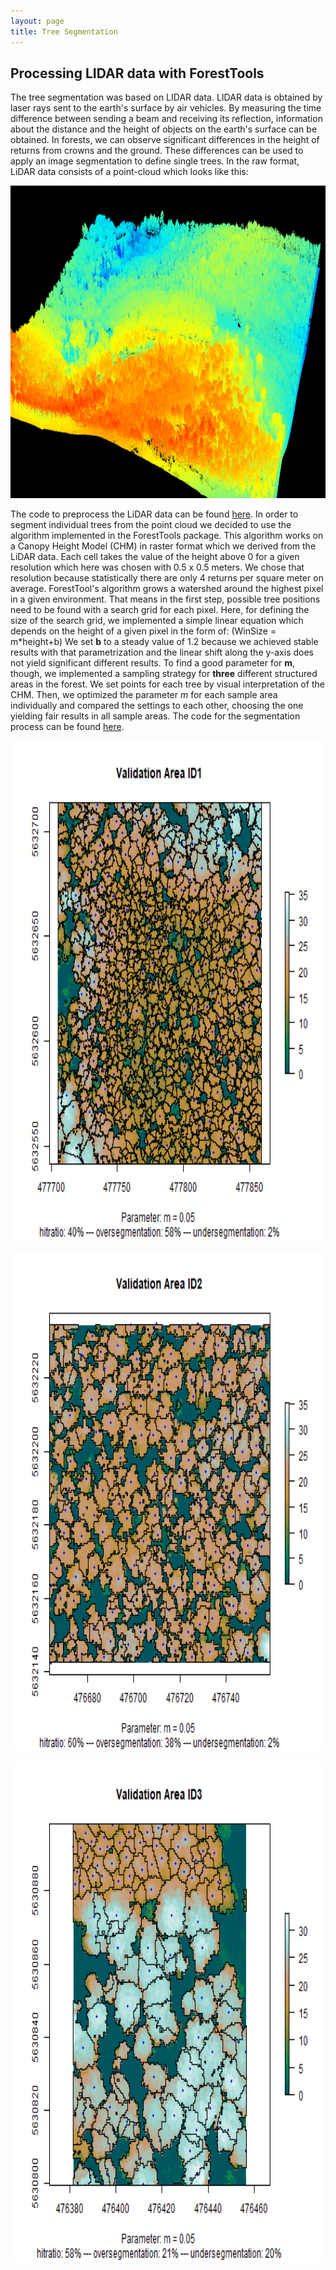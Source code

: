 ```yaml
---
layout: page
title: Tree Segmentation
---
```


## Processing LIDAR data with ForestTools

The tree segmentation was based on LIDAR data. LIDAR data is obtained by laser rays sent to the earth's surface by air vehicles. By measuring the time difference between sending a beam and receiving its reflection, information about the distance and the height of objects on the earth's surface can be obtained. In forests, we can observe significant differences in the height of returns from crowns and the ground. These differences can be used to apply an image segmentation to define single trees. In the raw format, LiDAR data consists of a point-cloud which looks like this:

<img src="../assets/images/las_file.PNG" alt="Kitten"
	title="LIDAR Point Cloud" width="800" height="500" />

The code to preprocess the LiDAR data can be found [here](https://github.com/GeoMOER-Students-Space/mpg-envinfosys-teams-2018-rs_18_axmideda/blob/master/src/004_lidar_preprocess.R). In order to segment individual trees from the point cloud we decided to use the algorithm implemented in the ForestTools package. This algorithm works on a Canopy Height Model (CHM) in raster format which we derived from the LiDAR data. Each cell takes the value of the height above 0 for a given resolution which here was chosen with 0.5 x 0.5 meters. We chose that resolution because statistically there are only 4 returns per square meter on average. ForestTool's algorithm grows a watershed around the highest pixel in a given environment. That means in the first step, possible tree positions need to be found with a search grid for each pixel. Here, for defining the size of the search grid, we implemented a simple linear equation which depends on the height of a given pixel in the form of: \(WinSize = m*height+b\) We set **b** to a steady value of 1.2 because we achieved stable results with that parametrization and the linear shift along the y-axis does not yield significant different results. To find a good parameter for **m**, though, we implemented a sampling strategy for **three** different structured areas in the forest. We set points for each tree by visual interpretation of the CHM. Then, we optimized the parameter $m$ for each sample area individually and compared the settings to each other, choosing the one yielding fair results in all sample areas. The code for the segmentation process can be found [here](https://github.com/GeoMOER-Students-Space/mpg-envinfosys-teams-2018-rs_18_axmideda/blob/master/src/007_tree_seg_validation.R).

<img src="../assets/images/seg_area_1.gif" alt="Kitten"
	title="Validation Area 1" width="800" height="800" />

<img src="../assets/images/seg_area_2.gif" alt="Kitten"
	title="Validation Area 2" width="800" height="800" />



<img src="../assets/images/seg_area_3.gif" alt="Kitten"
	title="Validation Area 3" width="800" height="800" />